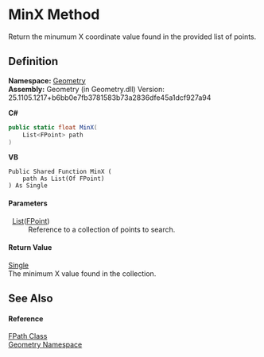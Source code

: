 # MinX Method


Return the minumum X coordinate value found in the provided list of points.



## Definition
**Namespace:** <a href="eb409b48-e279-bdb4-daf3-3196b72d55a2.md">Geometry</a>  
**Assembly:** Geometry (in Geometry.dll) Version: 25.1105.1217+b6bb0e7fb3781583b73a2836dfe45a1dcf927a94

**C#**
``` C#
public static float MinX(
	List<FPoint> path
)
```
**VB**
``` VB
Public Shared Function MinX ( 
	path As List(Of FPoint)
) As Single
```



#### Parameters
<dl><dt>  <a href="https://learn.microsoft.com/dotnet/api/system.collections.generic.list-1" target="_blank" rel="noopener noreferrer">List</a>(<a href="477a6142-7b25-5977-263a-a8e4e3c4f582.md">FPoint</a>)</dt><dd>Reference to a collection of points to search.</dd></dl>

#### Return Value
<a href="https://learn.microsoft.com/dotnet/api/system.single" target="_blank" rel="noopener noreferrer">Single</a>  
The minimum X value found in the collection.

## See Also


#### Reference
<a href="08583abf-e5bb-95b5-1976-38e605ebf60b.md">FPath Class</a>  
<a href="eb409b48-e279-bdb4-daf3-3196b72d55a2.md">Geometry Namespace</a>  
